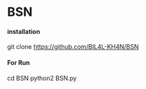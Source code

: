 # BSN

#### installation

git clone https://github.com/BIL4L-KH4N/BSN

#### For Run

cd BSN
python2 BSN.py
